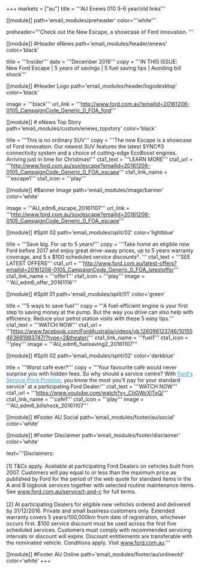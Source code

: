 +++
markets = ["au"]
title = '''AU Enews 010 5-6 year/old links'''

[[module]]
path='email_modules/preheader'
color='''white'''

   preheader='''Check out the New Escape, a showcase of Ford innovation. '''

[[module]] #Header eNews
path='email_modules/header/enews'
color='black'

  title = '''Insider'''
  date = '''December 2016'''
  copy = '''IN THIS ISSUE:<br />New Ford Escape | 5 years of savings | 5 fuel saving tips | Avoiding bill shock'''

[[module]] #Header Logo
path='email_modules/header/logodesktop'
color='black'

  image = '''black'''
  url_link = '''http://www.ford.com.au?emailid=20161206-0105_CampaignCode_Generic_0_FOA_ford'''

[[module]] # eNews Top Story
path='email_modules/custom/enews_topstory'
color='black'

  title = '''This is no ordinary SUV'''
	copy = '''The new Escape is a showcase of Ford innovation. Our newest SUV features the latest SYNC®3 connectivity system and a choice of cutting-edge EcoBoost engines. Arriving just in time for Christmas!'''
  cta1_text = '''LEARN MORE'''
  cta1_url = '''http://www.ford.com.au/suv/escape?emailid=20161206-0105_CampaignCode_Generic_0_FOA_escape'''
  cta1_link_name = '''escape1'''
  cta1_icon = '''play'''

  
  [[module]] #Banner Image
path='email_modules/image/banner'
color='white'

  image = '''AU_edm6_escape_20161107'''
  url_link = '''http://www.ford.com.au/suv/escape?emailid=20161206-0105_CampaignCode_Generic_0_FOA_escape'''
  

[[module]] #Split 02
path='email_modules/split/02'
color='lightblue'

  title = '''Save big. For up to 5 years!'''
  copy = '''Take home an eligible new Ford before 2017 and enjoy great drive-away prices, up to 5 years warranty coverage, and 5 x $100 scheduled service discounts². '''
  cta1_text = '''SEE LATEST OFFERS'''
  cta1_url = '''http://www.ford.com.au/latest-offers?emailid=20161206-0105_CampaignCode_Generic_0_FOA_latestoffer'''
  cta1_link_name = '''offer1'''
  cta1_icon = '''play'''
  image = '''AU_edm6_offer_20161116'''
  
  [[module]] #Split 01
path='email_modules/split/01'
color='green'

  title = '''5 ways to save fuel'''
  copy = '''A fuel-efficient engine is your first step to saving money at the pump. But the way you drive can also help with efficiency. Reduce your petrol station visits with these 5 easy tips.'''
  cta1_text = '''WATCH NOW'''
  cta1_url = '''https://www.facebook.com/FordAustralia/videos/vb.126096123746/10155463691983747/?type=2&theater/'''
  cta1_link_name = '''fuel1'''
  cta1_icon = '''play'''
  image = '''AU_edm6_fuelsaving2_20161107'''

[[module]] #Split 02
path='email_modules/split/02'
color='darkblue'

  title = '''Worst café ever?'''
  copy = '''Your favourite café would never surprise you with hidden fees. So why should a service centre? With <a href="http://www.ford.com.au/owners/service/calculator?emailid=20161206-0105_CampaignCode_Generic_0_FOA_calculator1" style="text-decoration:underline; color:#2d96cd;">Ford's Service Price Promise</a>, you know the most you’ll pay for your standard service¹ at a participating Ford Dealer.'''
  cta1_text = '''WATCH NOW'''
  cta1_url = '''https://www.youtube.com/watch?v=_ChGWcXlTvQ/'''
  cta1_link_name = '''cafe1'''
  cta1_icon = '''play'''
  image = '''AU_edm6_billshock_20161107'''
  

[[module]] #Footer AU Social
path='email_modules/footer/au/social'
color='white'

[[module]] #Footer Disclaimer
path='email_modules/footer/disclaimer'
color='white'

  text='''Disclaimers:<br /><br />
  [1] T&Cs apply. Available at participating Ford Dealers on vehicles built from 2007. Customers will pay equal to or less than the maximum price as published by Ford for the period of the web quote for standard items in the A and B logbook services together with selected routine maintenance items. See <a href="http://www.ford.com.au/service/t-and-c?emailid=20161206-0105_CampaignCode_Generic_0_FOA_terms" style="text-decoration:underline; color:#91a4b1">www.ford.com.au/service/t-and-c</a> for full terms.<br /><br />
  [2] At participating Dealers for eligible new vehicles ordered and delivered by 31/12/2016. Private and small business customers only. Extended warranty covers 5 years/100,000km from date of registration, whichever occurs first. $100 service discount must be used across the first five scheduled services. Customers must comply with recommended servicing intervals or discount will expire. Discount entitlements are transferable with the nominated vehicle. Conditions apply. Visit <a href="http://www.ford.com.au?emailid=20161206-0105_CampaignCode_Generic_0_FOA_ford1" style="text-decoration:underline; color:#91a4b1">www.ford.com.au</a>.'''

[[module]] #Footer AU Online
path='email_modules/footer/au/onlineold'
color='white'
+++